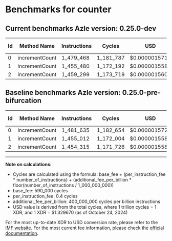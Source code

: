 # Benchmarks for counter

## Current benchmarks Azle version: 0.25.0-dev

| Id  | Method Name    | Instructions | Cycles    | USD           | USD/Million Calls | Change                            |
| --- | -------------- | ------------ | --------- | ------------- | ----------------- | --------------------------------- |
| 0   | incrementCount | 1_479_468    | 1_181_787 | $0.0000015714 | $1.57             | <font color="green">-2_167</font> |
| 1   | incrementCount | 1_455_480    | 1_172_192 | $0.0000015586 | $1.55             | <font color="red">+468</font>     |
| 2   | incrementCount | 1_459_299    | 1_173_719 | $0.0000015607 | $1.56             | <font color="red">+4_984</font>   |

## Baseline benchmarks Azle version: 0.25.0-pre-bifurcation

| Id  | Method Name    | Instructions | Cycles    | USD           | USD/Million Calls |
| --- | -------------- | ------------ | --------- | ------------- | ----------------- |
| 0   | incrementCount | 1_481_635    | 1_182_654 | $0.0000015725 | $1.57             |
| 1   | incrementCount | 1_455_012    | 1_172_004 | $0.0000015584 | $1.55             |
| 2   | incrementCount | 1_454_315    | 1_171_726 | $0.0000015580 | $1.55             |

---

**Note on calculations:**

-   Cycles are calculated using the formula: base_fee + (per_instruction_fee \* number_of_instructions) + (additional_fee_per_billion \* floor(number_of_instructions / 1_000_000_000))
-   base_fee: 590_000 cycles
-   per_instruction_fee: 0.4 cycles
-   additional_fee_per_billion: 400_000_000 cycles per billion instructions
-   USD value is derived from the total cycles, where 1 trillion cycles = 1 XDR, and 1 XDR = $1.329670 (as of October 24, 2024)

For the most up-to-date XDR to USD conversion rate, please refer to the [IMF website](https://www.imf.org/external/np/fin/data/rms_sdrv.aspx).
For the most current fee information, please check the [official documentation](https://internetcomputer.org/docs/current/developer-docs/gas-cost#execution).
